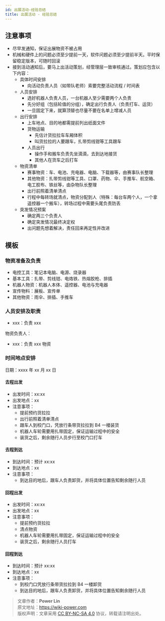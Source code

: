 ```yaml
---
id: 出展活动-经验总结
title: 出展活动 - 经验总结
---
```



## 注意事项

- 尽早发通知，保证出展物资不被占用
- 机械和硬件上的问题必须至少提前一天，软件问题必须至少提前半天。平时保留稳定版本，可随时回滚
- 接到活动通知后，要马上出活动策划，经管理层一致审核通过。策划应包含以下内容：
    - 具体时间安排
      - 向活动负责人员（如带队老师）索要完整活动流程 / 时间表
    - 人员安排
      - 选好机器人负责人员，一台机器人至少需要两个人负责
      - 先分好组（包括轮值的分组），确定出行负责人（负责打车、运货）
      - 一旦固定下来，就算顶替也尽量不要在名单上增减人员
    - 出行安排
      - 上车地点、目的地都需提前列出纸面文件
      - 货物运输
        - 先估计货拉拉车车厢体积
        - 叫货拉拉的人要跟车，扎带剪线钳等工具跟车
      - 人员出行
        - 操作手和搬车负责先坐滴滴，去到达地接货
        - 其他人在货车之后打车
    - 物资清单
      - 赛事物资：车、电池、充电器、电脑、下载器等，由赛事队长整理
      - 其他物资：扎带剪线钳等工具、口罩、药物、伞、手推车、航空箱、电工胶布、铁丝等，由杂物队长整理
      - 出行前照着清单清点
      - 行程中每转场就清点，物资分配到人（特殊：每台车两个人，一个拿遥控器一个搬车），转场过程中需要头尾负责防丢
    - 突发情况预案
      - 确定两三个负责人
      - 确定突发情况最终决定权
      - 出问题先想着解决，责任回来再定性并改进

## 模板

### 物资准备及负责

- 电控工具：笔记本电脑、电源、烧录器
- 基本工具：扎带、剪线钳、电烙铁、热熔胶枪、排插
- 机器人物资：机器人本体、遥控器、电池与充电器
- 宣传物料：展板、宣传单
- 其他物资：雨伞、排插、手推车

### 人员安排及职责

- xxx：负责 xxx

物资负责人：

- xxx：负责 xxx 物资

### 时间地点安排

日期：xxxx 年 xx 月 xx 日

#### 去程出发

- 出发时间：xx:xx
- 出发地点：xx
- 注意事项：
    - 提前预约货拉拉
    - 出行前照着清单清点
    - 跟车人到校门口，凭放行条带货拉拉到 B4 一楼装货
    - 机器人车轮需要用扎带固定，保证运输过程中的安全
    - 装货之后，剩余随行人员步行至校门口打车

#### 去程到达

- 到达时间：预计 xx:xx
- 到达地点：xx
- 注意事项：
    - 到达目的地后，跟车人负责卸货，并将具体位置告知剩余随行人员

#### 回程出发

- 出发时间：xx:xx
- 出发地点：xx
- 注意事项：
    - 提前预约货拉拉
    - 清点物资
    - 机器人车轮需要用扎带固定，保证运输过程中的安全
    - 装货之后，剩余随行人员打车

#### 回程到达

- 到达时间：预计 xx:xx
- 到达地点：xx
- 注意事项：
    - 到校门口凭放行条带货拉拉到 B4 一楼卸货
    - 到达目的地后，跟车人负责卸货，并将具体位置告知剩余随行人员



> 文章作者：**Power Lin**  
> 原文地址：<https://wiki-power.com>  
> 版权声明：文章采用 [CC BY-NC-SA 4.0](https://creativecommons.org/licenses/by/4.0/deed.zh) 协议，转载请注明出处。